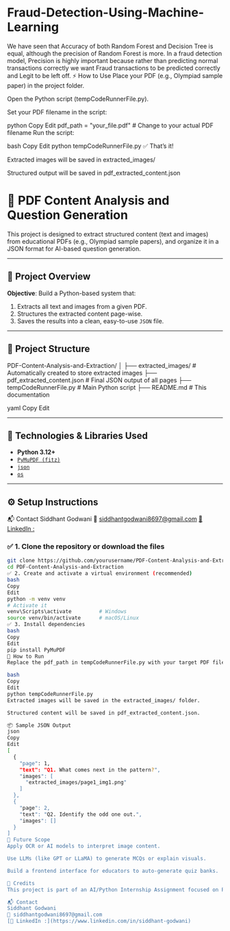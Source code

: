 # Fraud-Detection-Using-Machine-Learning
We have seen that Accuracy of both Random Forest and Decision Tree is equal, although the precision of Random Forest is more. In a fraud detection model, Precision is highly important because rather than predicting normal transactions correctly we want Fraud transactions to be predicted correctly and Legit to be left off.
⚡ How to Use
Place your PDF (e.g., Olympiad sample paper) in the project folder.

Open the Python script (tempCodeRunnerFile.py).

Set your PDF filename in the script:

python
Copy
Edit
pdf_path = "your_file.pdf"  # Change to your actual PDF filename
Run the script:

bash
Copy
Edit
python tempCodeRunnerFile.py
✅ That’s it!

Extracted images will be saved in extracted_images/

Structured output will be saved in pdf_extracted_content.json

# 📄 PDF Content Analysis and Question Generation

This project is designed to extract structured content (text and images) from educational PDFs (e.g., Olympiad sample papers), and organize it in a JSON format for AI-based question generation.

---

## 📌 Project Overview

**Objective**: Build a Python-based system that:
1. Extracts all text and images from a given PDF.
2. Structures the extracted content page-wise.
3. Saves the results into a clean, easy-to-use `JSON` file.

---

## 📁 Project Structure

PDF-Content-Analysis-and-Extraction/
│
├── extracted_images/ # Automatically created to store extracted images
├── pdf_extracted_content.json # Final JSON output of all pages
├── tempCodeRunnerFile.py # Main Python script
├── README.md # This documentation

yaml
Copy
Edit

---

## 🔧 Technologies & Libraries Used

- **Python 3.12+**
- [`PyMuPDF (fitz)`](https://pymupdf.readthedocs.io/en/latest/)
- [`json`](https://docs.python.org/3/library/json.html)
- [`os`](https://docs.python.org/3/library/os.html)

---

## ⚙️ Setup Instructions

📬 Contact
Siddhant Godwani
📧 siddhantgodwani8697@gmail.com
[🔗 LinkedIn :](https://www.linkedin.com/in/siddhant-godwani)

### ✅ 1. Clone the repository or download the files

```bash
git clone https://github.com/yourusername/PDF-Content-Analysis-and-Extraction.git
cd PDF-Content-Analysis-and-Extraction
✅ 2. Create and activate a virtual environment (recommended)
bash
Copy
Edit
python -m venv venv
# Activate it
venv\Scripts\activate         # Windows
source venv/bin/activate      # macOS/Linux
✅ 3. Install dependencies
bash
Copy
Edit
pip install PyMuPDF
🚀 How to Run
Replace the pdf_path in tempCodeRunnerFile.py with your target PDF file.

bash
Copy
Edit
python tempCodeRunnerFile.py
Extracted images will be saved in the extracted_images/ folder.

Structured content will be saved in pdf_extracted_content.json.

📦 Sample JSON Output
json
Copy
Edit
[
  {
    "page": 1,
    "text": "Q1. What comes next in the pattern?",
    "images": [
      "extracted_images/page1_img1.png"
    ]
  },
  {
    "page": 2,
    "text": "Q2. Identify the odd one out.",
    "images": []
  }
]
🤖 Future Scope
Apply OCR or AI models to interpret image content.

Use LLMs (like GPT or LLaMA) to generate MCQs or explain visuals.

Build a frontend interface for educators to auto-generate quiz banks.

🧠 Credits
This project is part of an AI/Python Internship Assignment focused on PDF content analysis and AI-based question generation.

📬 Contact
Siddhant Godwani
📧 siddhantgodwani8697@gmail.com
[🔗 LinkedIn :](https://www.linkedin.com/in/siddhant-godwani)
